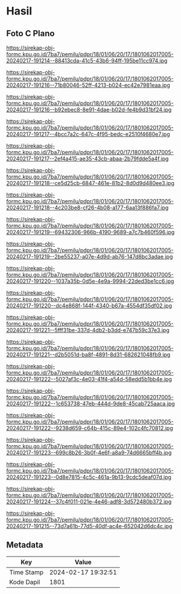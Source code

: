 # Hasil

## Foto C Plano

https://sirekap-obj-formc.kpu.go.id/7ba7/pemilu/pdpr/18/01/06/20/17/1801062017005-20240217-191214--88413cda-41c5-43b6-94ff-195be11cc974.jpg

https://sirekap-obj-formc.kpu.go.id/7ba7/pemilu/pdpr/18/01/06/20/17/1801062017005-20240217-191216--71b80046-52ff-4213-b024-ec42e7981eaa.jpg

https://sirekap-obj-formc.kpu.go.id/7ba7/pemilu/pdpr/18/01/06/20/17/1801062017005-20240217-191216--b92ebec8-8e91-4dae-b02d-fe4b9d31bf24.jpg

https://sirekap-obj-formc.kpu.go.id/7ba7/pemilu/pdpr/18/01/06/20/17/1801062017005-20240217-191217--4bcc7a2c-647c-4f95-bedc-e2510f4680e7.jpg

https://sirekap-obj-formc.kpu.go.id/7ba7/pemilu/pdpr/18/01/06/20/17/1801062017005-20240217-191217--2ef4a415-ae35-43cb-abaa-2b79fdde5a4f.jpg

https://sirekap-obj-formc.kpu.go.id/7ba7/pemilu/pdpr/18/01/06/20/17/1801062017005-20240217-191218--ce5d25cb-6847-461e-81b2-8d0d9d480ee3.jpg

https://sirekap-obj-formc.kpu.go.id/7ba7/pemilu/pdpr/18/01/06/20/17/1801062017005-20240217-191218--4c203be8-cf26-4b08-a177-6aa13f886fa7.jpg

https://sirekap-obj-formc.kpu.go.id/7ba7/pemilu/pdpr/18/01/06/20/17/1801062017005-20240217-191219--69432306-966b-4190-9689-a7c7b460f596.jpg

https://sirekap-obj-formc.kpu.go.id/7ba7/pemilu/pdpr/18/01/06/20/17/1801062017005-20240217-191219--2be55237-a07e-4d9d-ab76-147d8bc3adae.jpg

https://sirekap-obj-formc.kpu.go.id/7ba7/pemilu/pdpr/18/01/06/20/17/1801062017005-20240217-191220--1037a35b-0d5e-4e9a-9994-22ded3be1cc6.jpg

https://sirekap-obj-formc.kpu.go.id/7ba7/pemilu/pdpr/18/01/06/20/17/1801062017005-20240217-191220--dc4e868f-144f-4340-b67a-4554df35df02.jpg

https://sirekap-obj-formc.kpu.go.id/7ba7/pemilu/pdpr/18/01/06/20/17/1801062017005-20240217-191221--5fff31be-337d-4db2-b3dd-e747b59c37e3.jpg

https://sirekap-obj-formc.kpu.go.id/7ba7/pemilu/pdpr/18/01/06/20/17/1801062017005-20240217-191221--d2b5051d-ba8f-4891-8d31-682621048fb9.jpg

https://sirekap-obj-formc.kpu.go.id/7ba7/pemilu/pdpr/18/01/06/20/17/1801062017005-20240217-191222--5027af3c-4e03-41f4-a54d-58edd5b1bb4e.jpg

https://sirekap-obj-formc.kpu.go.id/7ba7/pemilu/pdpr/18/01/06/20/17/1801062017005-20240217-191222--1c653738-47eb-444d-9de8-45cab725aaca.jpg

https://sirekap-obj-formc.kpu.go.id/7ba7/pemilu/pdpr/18/01/06/20/17/1801062017005-20240217-191222--9238d659-c64b-415c-89e4-102c4fc70812.jpg

https://sirekap-obj-formc.kpu.go.id/7ba7/pemilu/pdpr/18/01/06/20/17/1801062017005-20240217-191223--699c8b26-3b0f-4e6f-a8a9-74d6665bff4b.jpg

https://sirekap-obj-formc.kpu.go.id/7ba7/pemilu/pdpr/18/01/06/20/17/1801062017005-20240217-191223--0d8e7815-4c5c-461a-9b13-9cdc5deaf07d.jpg

https://sirekap-obj-formc.kpu.go.id/7ba7/pemilu/pdpr/18/01/06/20/17/1801062017005-20240217-191224--37c4f011-021e-4e46-adf8-3d572480b372.jpg

https://sirekap-obj-formc.kpu.go.id/7ba7/pemilu/pdpr/18/01/06/20/17/1801062017005-20240217-191215--73d7a61b-77d5-40df-ac4e-652042d6dc4c.jpg


## Metadata

| Key        | Value               |
| ---------- | ------------------- |
| Time Stamp | 2024-02-17 19:32:51 |
| Kode Dapil | 1801                |



